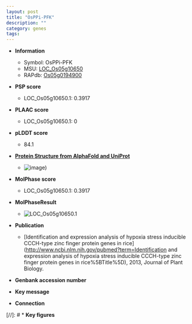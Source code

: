 ```yaml
---
layout: post
title: "OsPPi-PFK"
description: ""
category: genes
tags: 
---
```


* **Information**  
    + Symbol: OsPPi-PFK  
    + MSU: [LOC_Os05g10650](http://rice.plantbiology.msu.edu/cgi-bin/ORF_infopage.cgi?orf=LOC_Os05g10650)  
    + RAPdb: [Os05g0194900](http://rapdb.dna.affrc.go.jp/viewer/gbrowse_details/irgsp1?name=Os05g0194900)  

* **PSP score**  
    + LOC_Os05g10650.1: 0.3917 

* **PLAAC score**  
    + LOC_Os05g10650.1: 0 

* **pLDDT score**
    + 84.1

* **[Protein Structure from AlphaFold and UniProt](https://www.uniprot.org/uniprotkb/Q0DK50/entry#structure)**
    + ![image](https://ricepsp.github.io/images/Q0/AF-Q0DK50-F1.png))

* **MolPhase score**
    + LOC_Os05g10650.1: 0.3917

* **MolPhaseResult**
    + ![LOC_Os05g10650.1](https://ricepsp.github.io/pictures/LOC_Os05g/LOC_Os05g10650.1.png)

* **Publication**  
    + [Identification and expression analysis of hypoxia stress inducible CCCH-type zinc finger protein genes in rice](http://www.ncbi.nlm.nih.gov/pubmed?term=Identification and expression analysis of hypoxia stress inducible CCCH-type zinc finger protein genes in rice%5BTitle%5D), 2013, Journal of Plant Biology.

* **Genbank accession number**  

* **Key message**  

* **Connection**  

[//]: # * **Key figures**  


